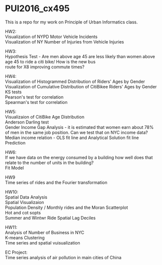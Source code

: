 # PUI2016_cx495
This is a repo for my work on Principle of Urban Informatics class.

HW2: <br>Visualization of NYPD Motor Vehicle Incidents
     <br>Visualization of NY Number of Injuries from Vehicle Injuries
     
HW3: <br>Hypothesis Test - Are men above age 45 are less likely than women above age 45 to ride a citi bike/ How is the new bus        <br>route for X8 improving commute times?

HW4: <br>Visualization of Histogrammed Distribution of Riders' Ages by Gender
     <br>Visualization of Cumulative Distribution of CitiBikee Riders' Ages by Gender
     <br>KS tests
     <br>Pearson's test for correlation
     <br>Spearman's test for correlation

HW5: <br>Visualizaion of CitiBike Age Distribution
     <br>Anderson Darling test
     <br>Gender Income Gap Analysis - it is estimated that women earn about 78% of men in the same job position. Can we test that on NYC income data? 
     <br>Median income relation - OLS fit line and Analytical Solution fit line
     <br>Prediction
     
HW6: <br>If we have data on the energy consumed by a building how well does that relate to the number of units in the building?
     <br>Fit Model
     
HW9  <br>Time series of rides and the Fourier transformation

HW10:<br>Spatial Data Analysis 
     <br>Spatial Visualizaion
     <br>Population Density / Monthly rides and the Moran Scatterplot 
     <br>Hot and cot sopts
     <br>Summer and Wintwr Ride Spatial Lag Deciles
     
HW11: <br>Analysis of Number of Business in NYC
      <br>K-means Clustering
      <br>Time series and spatial vuisualization
      
EC Project: <br>Time series analysis of air pollution in main cities of China


     





